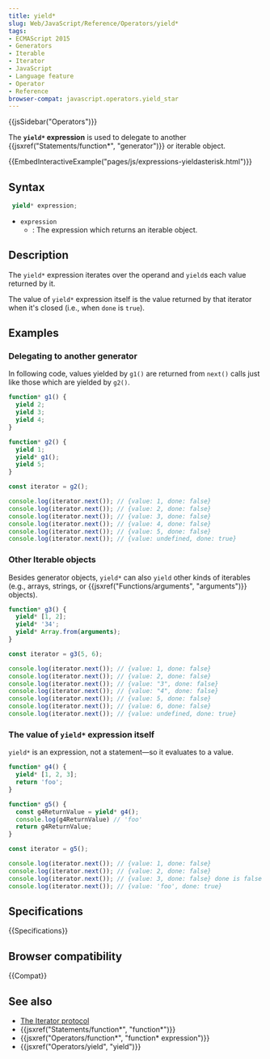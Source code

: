 ```yaml
---
title: yield*
slug: Web/JavaScript/Reference/Operators/yield*
tags:
- ECMAScript 2015
- Generators
- Iterable
- Iterator
- JavaScript
- Language feature
- Operator
- Reference
browser-compat: javascript.operators.yield_star
---
```

{{jsSidebar("Operators")}}

The **`yield*` expression** is used to delegate to another
{{jsxref("Statements/function*", "generator")}} or iterable
object.

{{EmbedInteractiveExample("pages/js/expressions-yieldasterisk.html")}}

## Syntax

```js
 yield* expression;
```

*   `expression`
    *   : The expression which returns an iterable object.

## Description

The `yield*` expression iterates over the operand and `yield`s each value
returned by it.

The value of `yield*` expression itself is the value returned by that iterator
when it's closed (i.e., when `done` is `true`).

## Examples

### Delegating to another generator

In following code, values yielded by `g1()` are returned from `next()` calls
just like those which are yielded by `g2()`.

```js
function* g1() {
  yield 2;
  yield 3;
  yield 4;
}

function* g2() {
  yield 1;
  yield* g1();
  yield 5;
}

const iterator = g2();

console.log(iterator.next()); // {value: 1, done: false}
console.log(iterator.next()); // {value: 2, done: false}
console.log(iterator.next()); // {value: 3, done: false}
console.log(iterator.next()); // {value: 4, done: false}
console.log(iterator.next()); // {value: 5, done: false}
console.log(iterator.next()); // {value: undefined, done: true}
```

### Other Iterable objects

Besides generator objects, `yield*` can also `yield` other kinds of iterables
(e.g., arrays, strings, or
{{jsxref("Functions/arguments", "arguments")}} objects).

```js
function* g3() {
  yield* [1, 2];
  yield* '34';
  yield* Array.from(arguments);
}

const iterator = g3(5, 6);

console.log(iterator.next()); // {value: 1, done: false}
console.log(iterator.next()); // {value: 2, done: false}
console.log(iterator.next()); // {value: "3", done: false}
console.log(iterator.next()); // {value: "4", done: false}
console.log(iterator.next()); // {value: 5, done: false}
console.log(iterator.next()); // {value: 6, done: false}
console.log(iterator.next()); // {value: undefined, done: true}
```

### The value of `yield*` expression itself

`yield*` is an expression, not a statement—so it evaluates to a value.

```js
function* g4() {
  yield* [1, 2, 3];
  return 'foo';
}

function* g5() {
  const g4ReturnValue = yield* g4();
  console.log(g4ReturnValue) // 'foo'
  return g4ReturnValue;
}

const iterator = g5();

console.log(iterator.next()); // {value: 1, done: false}
console.log(iterator.next()); // {value: 2, done: false}
console.log(iterator.next()); // {value: 3, done: false} done is false because g5 generator isn't finished, only g4
console.log(iterator.next()); // {value: 'foo', done: true}
```

## Specifications

{{Specifications}}

## Browser compatibility

{{Compat}}

## See also

*   [The Iterator protocol](/en-US/docs/Web/JavaScript/Guide/The_Iterator_protocol)
*   {{jsxref("Statements/function*", "function*")}}
*   {{jsxref("Operators/function*", "function* expression")}}
*   {{jsxref("Operators/yield", "yield")}}
